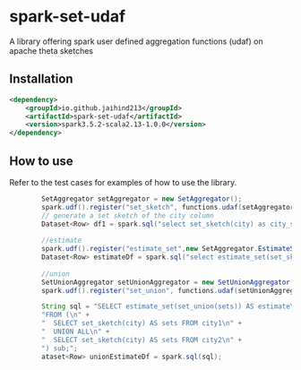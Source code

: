 # spark-set-udaf
A library offering spark user defined aggregation functions (udaf) on apache theta sketches

## Installation

```XML
<dependency>
    <groupId>io.github.jaihind213</groupId>
    <artifactId>spark-set-udaf</artifactId>
    <version>spark3.5.2-scala2.13-1.0.0</version>
</dependency>
```

## How to use 

Refer to the test cases for examples of how to use the library.

```java
        SetAggregator setAggregator = new SetAggregator();
        spark.udf().register("set_sketch", functions.udaf(setAggregator, Encoders.STRING()));
        // generate a set sketch of the city column
        Dataset<Row> df1 = spark.sql("select set_sketch(city) as city_set from city1");
        
        //estimate
        spark.udf().register("estimate_set",new SetAggregator.EstimateSetUdf(),DataTypes.DoubleType);
        Dataset<Row> estimateDf = spark.sql("select estimate_set(set_sketch(city)) as city_set from city1");
        
        //union
        SetUnionAggregator setUnionAggregator = new SetUnionAggregator(nominal, seed);
        spark.udf().register("set_union", functions.udaf(setUnionAggregator, Encoders.BINARY()));

        String sql = "SELECT estimate_set(set_union(sets)) AS estimate\n" +
        "FROM (\n" +
        "  SELECT set_sketch(city) AS sets FROM city1\n" +
        "  UNION ALL\n" +
        "  SELECT set_sketch(city) AS sets FROM city2\n" +
        ") sub;";
        ataset<Row> unionEstimateDf = spark.sql(sql);
```
